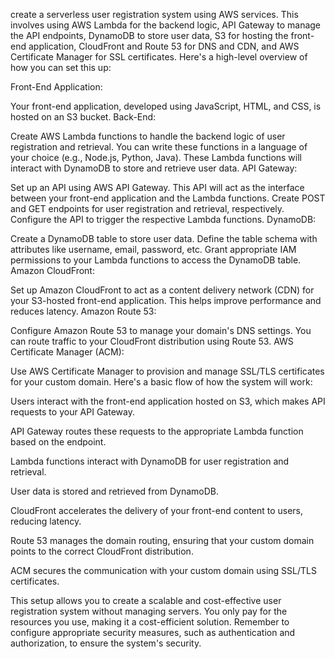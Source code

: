  create a serverless user registration system using AWS services. This involves using AWS Lambda for the backend logic, API Gateway to manage the API endpoints, DynamoDB to store user data, S3 for hosting the front-end application, CloudFront and Route 53 for DNS and CDN, and AWS Certificate Manager for SSL certificates. Here's a high-level overview of how you can set this up:

Front-End Application:

Your front-end application, developed using JavaScript, HTML, and CSS, is hosted on an S3 bucket.
Back-End:

Create AWS Lambda functions to handle the backend logic of user registration and retrieval. You can write these functions in a language of your choice (e.g., Node.js, Python, Java).
These Lambda functions will interact with DynamoDB to store and retrieve user data.
API Gateway:

Set up an API using AWS API Gateway. This API will act as the interface between your front-end application and the Lambda functions.
Create POST and GET endpoints for user registration and retrieval, respectively.
Configure the API to trigger the respective Lambda functions.
DynamoDB:

Create a DynamoDB table to store user data. Define the table schema with attributes like username, email, password, etc.
Grant appropriate IAM permissions to your Lambda functions to access the DynamoDB table.
Amazon CloudFront:

Set up Amazon CloudFront to act as a content delivery network (CDN) for your S3-hosted front-end application. This helps improve performance and reduces latency.
Amazon Route 53:

Configure Amazon Route 53 to manage your domain's DNS settings. You can route traffic to your CloudFront distribution using Route 53.
AWS Certificate Manager (ACM):

Use AWS Certificate Manager to provision and manage SSL/TLS certificates for your custom domain.
Here's a basic flow of how the system will work:

Users interact with the front-end application hosted on S3, which makes API requests to your API Gateway.

API Gateway routes these requests to the appropriate Lambda function based on the endpoint.

Lambda functions interact with DynamoDB for user registration and retrieval.

User data is stored and retrieved from DynamoDB.

CloudFront accelerates the delivery of your front-end content to users, reducing latency.

Route 53 manages the domain routing, ensuring that your custom domain points to the correct CloudFront distribution.

ACM secures the communication with your custom domain using SSL/TLS certificates.

This setup allows you to create a scalable and cost-effective user registration system without managing servers. You only pay for the resources you use, making it a cost-efficient solution. Remember to configure appropriate security measures, such as authentication and authorization, to ensure the system's security.





